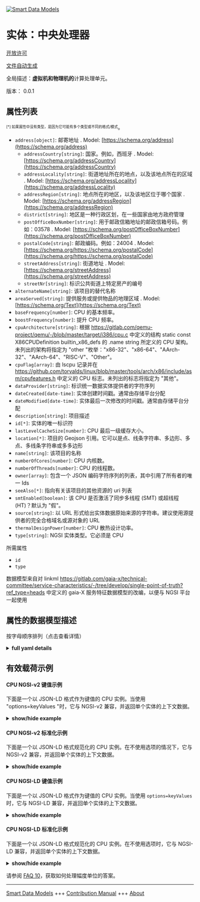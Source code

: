 <!-- 10-Header -->  
[![Smart Data Models](https://smartdatamodels.org/wp-content/uploads/2022/01/SmartDataModels_logo.png "Logo")](https://smartdatamodels.org)  
实体：中央处理器  
========<!-- /10-Header -->  
<!-- 15-License -->  
[开放许可](https://github.com/smart-data-models//dataModel.Gaia-X/blob/master/CPU/LICENSE.md)  
[文件自动生成](https://docs.google.com/presentation/d/e/2PACX-1vTs-Ng5dIAwkg91oTTUdt8ua7woBXhPnwavZ0FxgR8BsAI_Ek3C5q97Nd94HS8KhP-r_quD4H0fgyt3/pub?start=false&loop=false&delayms=3000#slide=id.gb715ace035_0_60)  
<!-- /15-License -->  
<!-- 20-Description -->  
全局描述：**虚拟机和物理机的**计算处理单元。  
版本： 0.0.1  
<!-- /20-Description -->  
<!-- 30-PropertiesList -->  

## 属性列表  

<sup><sub>[*] 如果属性中没有类型，是因为它可能有多个类型或不同的格式/模式</sub></sup>。  
- `address[object]`: 邮寄地址  . Model: [https://schema.org/address](https://schema.org/address)	- `addressCountry[string]`: 国家。例如，西班牙  . Model: [https://schema.org/addressCountry](https://schema.org/addressCountry)  
	- `addressLocality[string]`: 街道地址所在的地点，以及该地点所在的区域  . Model: [https://schema.org/addressLocality](https://schema.org/addressLocality)  
	- `addressRegion[string]`: 地点所在的地区，以及该地区位于哪个国家  . Model: [https://schema.org/addressRegion](https://schema.org/addressRegion)  
	- `district[string]`: 地区是一种行政区划，在一些国家由地方政府管理    
	- `postOfficeBoxNumber[string]`: 用于邮政信箱地址的邮政信箱号码。例如：03578  . Model: [https://schema.org/postOfficeBoxNumber](https://schema.org/postOfficeBoxNumber)  
	- `postalCode[string]`: 邮政编码。例如：24004  . Model: [https://schema.org/https://schema.org/postalCode](https://schema.org/https://schema.org/postalCode)  
	- `streetAddress[string]`: 街道地址  . Model: [https://schema.org/streetAddress](https://schema.org/streetAddress)  
	- `streetNr[string]`: 标识公共街道上特定房产的编号    
- `alternateName[string]`: 该项目的替代名称  - `areaServed[string]`: 提供服务或提供物品的地理区域  . Model: [https://schema.org/Text](https://schema.org/Text)- `baseFrequency[number]`: CPU 的基本频率。  - `boostFrequency[number]`: 提升 CPU 频率。  - `cpuArchitecture[string]`: 根据 https://gitlab.com/qemu-project/qemu/-/blob/master/target/i386/cpu.c 中定义的结构 static const X86CPUDefinition builtin_x86_defs 的 .name string 所定义的 CPU 架构。未列出的架构将指定为 "other "枚举："x86-32"、"x86-64"、"AArch-32"、"AArch-64"、"RISC-V"、"Other"。  - `cpuFlag[array]`: 由 lscpu 记录并在 https://github.com/torvalds/linux/blob/master/tools/arch/x86/include/asm/cpufeatures.h 中定义的 CPU 标志。未列出的标志将指定为 "其他"。  - `dataProvider[string]`: 标识统一数据实体提供者的字符序列  - `dateCreated[date-time]`: 实体创建时间戳。通常由存储平台分配  - `dateModified[date-time]`: 实体最后一次修改的时间戳。通常由存储平台分配  - `description[string]`: 项目描述  - `id[*]`: 实体的唯一标识符  - `lastLevelCacheSize[number]`: CPU 最后一级缓存大小。  - `location[*]`: 项目的 Geojson 引用。它可以是点、线条字符串、多边形、多点、多线条字符串或多多边形  - `name[string]`: 该项目的名称  - `numberOfCores[number]`: CPU 内核数。  - `numberOfThreads[number]`: CPU 的线程数。  - `owner[array]`: 包含一个 JSON 编码字符序列的列表，其中引用了所有者的唯一 Ids  - `seeAlso[*]`: 指向有关该项目的其他资源的 uri 列表  - `smtEnabled[boolean]`: 该 CPU 是否激活了同步多线程 (SMT) 或超线程 (HT)？默认为 "假"。  - `source[string]`: 以 URL 形式给出实体数据原始来源的字符串。建议使用源提供者的完全合格域名或源对象的 URL  - `thermalDesignPower[number]`: CPU 散热设计功率。  - `type[string]`: NGSI 实体类型。它必须是 CPU  <!-- /30-PropertiesList -->  
<!-- 35-RequiredProperties -->  
所需属性  
- `id`  - `type`  <!-- /35-RequiredProperties -->  
<!-- 40-NotesYaml -->  
数据模型来自对 linkml https://gitlab.com/gaia-x/technical-committee/service-characteristics/-/tree/develop/single-point-of-truth?ref_type=heads 中定义的 gaia-X 服务特征数据模型的改编，以便与 NGSI 平台一起使用  
<!-- /40-NotesYaml -->  
<!-- 50-DataModelHeader -->  
## 属性的数据模型描述  
按字母顺序排列（点击查看详情）  
<!-- /50-DataModelHeader -->  
<!-- 60-ModelYaml -->  
<details><summary><strong>full yaml details</strong></summary>    
```yaml  
CPU:    
  description: Computational processing unit of virtual and physical machines.    
  properties:    
    address:    
      description: The mailing address    
      properties:    
        addressCountry:    
          description: 'The country. For example, Spain'    
          type: string    
          x-ngsi:    
            model: https://schema.org/addressCountry    
            type: Property    
        addressLocality:    
          description: 'The locality in which the street address is, and which is in the region'    
          type: string    
          x-ngsi:    
            model: https://schema.org/addressLocality    
            type: Property    
        addressRegion:    
          description: 'The region in which the locality is, and which is in the country'    
          type: string    
          x-ngsi:    
            model: https://schema.org/addressRegion    
            type: Property    
        district:    
          description: 'A district is a type of administrative division that, in some countries, is managed by the local government'    
          type: string    
          x-ngsi:    
            type: Property    
        postOfficeBoxNumber:    
          description: 'The post office box number for PO box addresses. For example, 03578'    
          type: string    
          x-ngsi:    
            model: https://schema.org/postOfficeBoxNumber    
            type: Property    
        postalCode:    
          description: 'The postal code. For example, 24004'    
          type: string    
          x-ngsi:    
            model: https://schema.org/https://schema.org/postalCode    
            type: Property    
        streetAddress:    
          description: The street address    
          type: string    
          x-ngsi:    
            model: https://schema.org/streetAddress    
            type: Property    
        streetNr:    
          description: Number identifying a specific property on a public street    
          type: string    
          x-ngsi:    
            type: Property    
      type: object    
      x-ngsi:    
        model: https://schema.org/address    
        type: Property    
    alternateName:    
      description: An alternative name for this item    
      type: string    
      x-ngsi:    
        type: Property    
    areaServed:    
      description: The geographic area where a service or offered item is provided    
      type: string    
      x-ngsi:    
        model: https://schema.org/Text    
        type: Property    
    baseFrequency:    
      description: Base frequency of the CPU.    
      type: number    
      x-ngsi:    
        type: Property    
    boostFrequency:    
      description: Boost frequency of the CPU.    
      type: number    
      x-ngsi:    
        type: Property    
    cpuArchitecture:    
      description: 'Architecture of CPU as defined per .name string of structure static const X86CPUDefinition builtin_x86_defs defined in https://gitlab.com/qemu-project/qemu/-/blob/master/target/i386/cpu.c. Non-listed architectures to be designated as ''other''Enum:''x86-32'', ''x86-64'', ''AArch-32'', ''AArch-64'', ''RISC-V'', ''Other'''    
      enum:    
        - x86-32    
        - x86-64    
        - AArch-32    
        - AArch-64    
        - RISC-V    
        - Other    
      type: string    
      x-ngsi:    
        type: Property    
    cpuFlag:    
      description: 'CPU flags as documented by lscpu and defined in https://github.com/torvalds/linux/blob/master/tools/arch/x86/include/asm/cpufeatures.h. Non-listed flags to be designated as ''other''.'    
      items:    
        type: string    
      type: array    
      x-ngsi:    
        type: Property    
    dataProvider:    
      description: A sequence of characters identifying the provider of the harmonised data entity    
      type: string    
      x-ngsi:    
        type: Property    
    dateCreated:    
      description: Entity creation timestamp. This will usually be allocated by the storage platform    
      format: date-time    
      type: string    
      x-ngsi:    
        type: Property    
    dateModified:    
      description: Timestamp of the last modification of the entity. This will usually be allocated by the storage platform    
      format: date-time    
      type: string    
      x-ngsi:    
        type: Property    
    description:    
      description: A description of this item    
      type: string    
      x-ngsi:    
        type: Property    
    id:    
      anyOf:    
        - description: Identifier format of any NGSI entity    
          maxLength: 256    
          minLength: 1    
          pattern: ^[\w\-\.\{\}\$\+\*\[\]`|~^@!,:\\]+$    
          type: string    
          x-ngsi:    
            type: Property    
        - description: Identifier format of any NGSI entity    
          format: uri    
          type: string    
          x-ngsi:    
            type: Property    
      description: Unique identifier of the entity    
      x-ngsi:    
        type: Property    
    lastLevelCacheSize:    
      description: Last Level Cache size of the CPU.    
      type: number    
      x-ngsi:    
        type: Property    
    location:    
      description: 'Geojson reference to the item. It can be Point, LineString, Polygon, MultiPoint, MultiLineString or MultiPolygon'    
      oneOf:    
        - description: Geojson reference to the item. Point    
          properties:    
            bbox:    
              items:    
                type: number    
              minItems: 4    
              type: array    
            coordinates:    
              items:    
                type: number    
              minItems: 2    
              type: array    
            type:    
              enum:    
                - Point    
              type: string    
          required:    
            - type    
            - coordinates    
          title: GeoJSON Point    
          type: object    
          x-ngsi:    
            type: GeoProperty    
        - description: Geojson reference to the item. LineString    
          properties:    
            bbox:    
              items:    
                type: number    
              minItems: 4    
              type: array    
            coordinates:    
              items:    
                items:    
                  type: number    
                minItems: 2    
                type: array    
              minItems: 2    
              type: array    
            type:    
              enum:    
                - LineString    
              type: string    
          required:    
            - type    
            - coordinates    
          title: GeoJSON LineString    
          type: object    
          x-ngsi:    
            type: GeoProperty    
        - description: Geojson reference to the item. Polygon    
          properties:    
            bbox:    
              items:    
                type: number    
              minItems: 4    
              type: array    
            coordinates:    
              items:    
                items:    
                  items:    
                    type: number    
                  minItems: 2    
                  type: array    
                minItems: 4    
                type: array    
              type: array    
            type:    
              enum:    
                - Polygon    
              type: string    
          required:    
            - type    
            - coordinates    
          title: GeoJSON Polygon    
          type: object    
          x-ngsi:    
            type: GeoProperty    
        - description: Geojson reference to the item. MultiPoint    
          properties:    
            bbox:    
              items:    
                type: number    
              minItems: 4    
              type: array    
            coordinates:    
              items:    
                items:    
                  type: number    
                minItems: 2    
                type: array    
              type: array    
            type:    
              enum:    
                - MultiPoint    
              type: string    
          required:    
            - type    
            - coordinates    
          title: GeoJSON MultiPoint    
          type: object    
          x-ngsi:    
            type: GeoProperty    
        - description: Geojson reference to the item. MultiLineString    
          properties:    
            bbox:    
              items:    
                type: number    
              minItems: 4    
              type: array    
            coordinates:    
              items:    
                items:    
                  items:    
                    type: number    
                  minItems: 2    
                  type: array    
                minItems: 2    
                type: array    
              type: array    
            type:    
              enum:    
                - MultiLineString    
              type: string    
          required:    
            - type    
            - coordinates    
          title: GeoJSON MultiLineString    
          type: object    
          x-ngsi:    
            type: GeoProperty    
        - description: Geojson reference to the item. MultiLineString    
          properties:    
            bbox:    
              items:    
                type: number    
              minItems: 4    
              type: array    
            coordinates:    
              items:    
                items:    
                  items:    
                    items:    
                      type: number    
                    minItems: 2    
                    type: array    
                  minItems: 4    
                  type: array    
                type: array    
              type: array    
            type:    
              enum:    
                - MultiPolygon    
              type: string    
          required:    
            - type    
            - coordinates    
          title: GeoJSON MultiPolygon    
          type: object    
          x-ngsi:    
            type: GeoProperty    
      x-ngsi:    
        type: GeoProperty    
    name:    
      description: The name of this item    
      type: string    
      x-ngsi:    
        type: Property    
    numberOfCores:    
      description: Number of cores of the CPU.    
      minimum: 1    
      type: number    
      x-ngsi:    
        type: Property    
    numberOfThreads:    
      description: Number of threads of the CPU.    
      minimum: 1    
      type: number    
      x-ngsi:    
        type: Property    
    owner:    
      description: A List containing a JSON encoded sequence of characters referencing the unique Ids of the owner(s)    
      items:    
        anyOf:    
          - description: Identifier format of any NGSI entity    
            maxLength: 256    
            minLength: 1    
            pattern: ^[\w\-\.\{\}\$\+\*\[\]`|~^@!,:\\]+$    
            type: string    
            x-ngsi:    
              type: Property    
          - description: Identifier format of any NGSI entity    
            format: uri    
            type: string    
            x-ngsi:    
              type: Property    
        description: Unique identifier of the entity    
        x-ngsi:    
          type: Property    
      type: array    
      x-ngsi:    
        type: Property    
    seeAlso:    
      description: list of uri pointing to additional resources about the item    
      oneOf:    
        - items:    
            format: uri    
            type: string    
          minItems: 1    
          type: array    
        - format: uri    
          type: string    
      x-ngsi:    
        type: Property    
    smtEnabled:    
      description: 'Is simultaneous multithreading (SMT) or hyper threading (HT) active in this CPU? Default ''False''.'    
      type: boolean    
      x-ngsi:    
        type: Property    
    source:    
      description: 'A sequence of characters giving the original source of the entity data as a URL. Recommended to be the fully qualified domain name of the source provider, or the URL to the source object'    
      type: string    
      x-ngsi:    
        type: Property    
    thermalDesignPower:    
      description: CPU Thermal Design Power.    
      type: number    
      x-ngsi:    
        type: Property    
    type:    
      description: NGSI entity type. It has to be CPU    
      enum:    
        - CPU    
      type: string    
      x-ngsi:    
        type: Property    
  required:    
    - id    
    - type    
  type: object    
  x-derived-from: https://gitlab.com/gaia-x/technical-committee/service-characteristics/-/tree/develop/single-point-of-truth    
  x-disclaimer: 'Redistribution and use in source and binary forms, with or without modification, are permitted  provided that the license conditions are met. Copyleft (c) 2024 Contributors to Smart Data Models Program'    
  x-license-url: https://github.com/smart-data-models/dataModel.Gaia-X/blob/master/CPU/LICENSE.md    
  x-model-schema: https://smart-data-models.github.io/dataModel.Gaia-X/CPU/schema.json    
  x-model-tags: Gaia-X    
  x-version: 0.0.1    
```  
</details>    
<!-- /60-ModelYaml -->  
<!-- 70-MiddleNotes -->  
<!-- /70-MiddleNotes -->  
<!-- 80-Examples -->  
## 有效载荷示例  
#### CPU NGSI-v2 键值示例  
下面是一个以 JSON-LD 格式作为键值的 CPU 实例。当使用 "options=keyValues "时，它与 NGSI-v2 兼容，并返回单个实体的上下文数据。  
<details><summary><strong>show/hide example</strong></summary>    
```json  
{  
  "id": "urn:ngsi-ld:CPU:id:BMSZ:55859332",  
  "type": "CPU",  
  "dateCreated": "2015-05-04T16:10:32Z",  
  "dateModified": "2008-02-12T00:15:56Z",  
  "source": "",  
  "name": "Basic CPU",  
  "alternateName": "",  
  "description": "",  
  "dataProvider": "",  
  "owner": [  
    "urn:ngsi-ld:CPU:items:YGYU:19193177",  
    "urn:ngsi-ld:CPU:items:LFVY:28632153"  
  ],  
  "seeAlso": [  
    ""  
  ],  
  "location": {  
    "type": "Point",  
    "coordinates": [  
      50.8484048,  
      4.3671841  
    ]  
  },  
  "address": {  
    "streetAddress": "Avenue des Arts",  
    "addressLocality": "Brussels",  
    "addressRegion": "Stay ",  
    "addressCountry": "Belgium",  
    "postalCode": "1210",  
    "postOfficeBoxNumber": "",  
    "streetNr": "6-9",  
    "district": ""  
  },  
  "areaServed": "Europe",  
  "cpuArchitecture": "x86-32",  
  "cpuFlag": [  
    "Carry"  
  ],  
  "smtEnabled": true,  
  "numberOfCores": 1,  
  "numberOfThreads": 32,  
  "baseFrequency": 20,  
  "boostFrequency": 40,  
  "lastLevelCacheSize": 2,  
  "thermalDesignPower": 5  
}  
```  
</details>  
#### CPU NGSI-v2 标准化示例  
下面是一个以 JSON-LD 格式规范化的 CPU 实例。在不使用选项的情况下，它与 NGSI-v2 兼容，并返回单个实体的上下文数据。  
<details><summary><strong>show/hide example</strong></summary>    
```json  
{  
  "id": "urn:ngsi-ld:CPU:id:BMSZ:55859332",  
  "type": "CPU",  
  "dateCreated": {  
    "type": "Date-Time",  
    "value": "2015-05-04T16:10:32Z"  
  },  
  "dateModified": {  
    "type": "Date-Time",  
    "value": "2008-02-12T00:15:56Z"  
  },  
  "source": {  
    "type": "Text",  
    "value": ""  
  },  
  "name": {  
    "type": "Text",  
    "value": "Basic CPU"  
  },  
  "alternateName": {  
    "type": "Text",  
    "value": ""  
  },  
  "description": {  
    "type": "Text",  
    "value": ""  
  },  
  "dataProvider": {  
    "type": "Text",  
    "value": ""  
  },  
  "owner": {  
    "type": "array",  
    "value": [  
      "urn:ngsi-ld:CPU:items:YGYU:19193177",  
      "urn:ngsi-ld:CPU:items:LFVY:28632153"  
    ]  
  },  
  "seeAlso": {  
    "type": "array",  
    "value": [  
      ""  
    ]  
  },  
  "location": {  
    "type": "geo:json",  
    "value": {  
      "type": "Point",  
      "coordinates": [  
        50.8484048,  
        4.3671841  
      ]  
    }  
  },  
  "address": {  
    "type": "StructuredValue",  
    "value": {  
      "streetAddress": "Avenue des Arts",  
      "addressLocality": "Brussels",  
      "addressRegion": "Stay ",  
      "addressCountry": "Belgium",  
      "postalCode": "1210",  
      "postOfficeBoxNumber": "",  
      "streetNr": "6-9",  
      "district": ""  
    }  
  },  
  "areaServed": {  
    "type": "Text",  
    "value": "Europe"  
  },  
  "cpuArchitecture": {  
    "type": "Text",  
    "value": "x86-32"  
  },  
  "cpuFlag": {  
    "type": "array",  
    "value": [  
      "Carry"  
    ]  
  },  
  "smtEnabled": {  
    "type": "Boolean",  
    "value": true  
  },  
  "numberOfCores": {  
    "type": "Number",  
    "value": 1  
  },  
  "numberOfThreads": {  
    "type": "Number",  
    "value": 32  
  },  
  "baseFrequency": {  
    "type": "Number",  
    "value": 20  
  },  
  "boostFrequency": {  
    "type": "Number",  
    "value": 40  
  },  
  "lastLevelCacheSize": {  
    "type": "Number",  
    "value": 2  
  },  
  "thermalDesignPower": {  
    "type": "Number",  
    "value": 5  
  }  
}  
```  
</details>  
#### CPU NGSI-LD 键值示例  
下面是一个以 JSON-LD 格式作为键值的 CPU 实例。当使用 `options=keyValues` 时，它与 NGSI-LD 兼容，并返回单个实体的上下文数据。  
<details><summary><strong>show/hide example</strong></summary>    
```json  
{  
  "id": "urn:ngsi-ld:CPU:id:BMSZ:55859332",  
  "type": "CPU",  
  "dateCreated": "2015-05-04T16:10:32Z",  
  "dateModified": "2008-02-12T00:15:56Z",  
  "source": "",  
  "name": "Basic CPU",  
  "alternateName": "",  
  "description": "",  
  "dataProvider": "",  
  "owner": [  
    "urn:ngsi-ld:CPU:items:YGYU:19193177",  
    "urn:ngsi-ld:CPU:items:LFVY:28632153"  
  ],  
  "seeAlso": [  
    ""  
  ],  
  "location": {  
    "type": "Point",  
    "coordinates": [  
      50.8484048,  
      4.3671841  
    ]  
  },  
  "address": {  
    "streetAddress": "Avenue des Arts",  
    "addressLocality": "Brussels",  
    "addressRegion": "Stay ",  
    "addressCountry": "Belgium",  
    "postalCode": "1210",  
    "postOfficeBoxNumber": "",  
    "streetNr": "6-9",  
    "district": ""  
  },  
  "areaServed": "Europe",  
  "cpuArchitecture": "x86-32",  
  "cpuFlag": [  
    "Carry"  
  ],  
  "smtEnabled": true,  
  "numberOfCores": 1,  
  "numberOfThreads": 32,  
  "baseFrequency": 20,  
  "boostFrequency": 40,  
  "lastLevelCacheSize": 2,  
  "thermalDesignPower": 5,  
  "@context": [  
    "https://smart-data-models.github.io/dataModel.Gaia-X/context.jsonld"  
  ]  
}  
```  
</details>  
#### CPU NGSI-LD 标准化示例  
下面是一个以 JSON-LD 格式规范化的 CPU 实例。在不使用选项时，它与 NGSI-LD 兼容，并返回单个实体的上下文数据。  
<details><summary><strong>show/hide example</strong></summary>    
```json  
{  
  "id": "urn:ngsi-ld:CPU:id:BMSZ:55859332",  
  "type": "CPU",  
  "dateCreated": {  
    "type": "Property",  
    "value": {  
      "@type": "DateTime",  
      "@value": "2015-05-04T16:10:32Z"  
    }  
  },  
  "dateModified": {  
    "type": "Property",  
    "value": {  
      "@type": "DateTime",  
      "@value": "2008-02-12T00:15:56Z"  
    }  
  },  
  "source": {  
    "type": "Property",  
    "value": ""  
  },  
  "name": {  
    "type": "Property",  
    "value": "Basic CPU"  
  },  
  "alternateName": {  
    "type": "Property",  
    "value": ""  
  },  
  "description": {  
    "type": "Property",  
    "value": ""  
  },  
  "dataProvider": {  
    "type": "Property",  
    "value": ""  
  },  
  "owner": {  
    "type": "Property",  
    "value": [  
      "urn:ngsi-ld:CPU:items:YGYU:19193177",  
      "urn:ngsi-ld:CPU:items:LFVY:28632153"  
    ]  
  },  
  "seeAlso": {  
    "type": "Property",  
    "value": [  
      ""  
    ]  
  },  
  "location": {  
    "type": "GeoProperty",  
    "value": {  
      "type": "Point",  
      "coordinates": [  
        50.8484048,  
        4.3671841  
      ]  
    }  
  },  
  "address": {  
    "type": "Property",  
    "value": {  
      "streetAddress": "Avenue des Arts",  
      "addressLocality": "Brussels",  
      "addressRegion": "Stay ",  
      "addressCountry": "Belgium",  
      "postalCode": "1210",  
      "postOfficeBoxNumber": "",  
      "streetNr": "6-9",  
      "district": ""  
    }  
  },  
  "areaServed": {  
    "type": "Property",  
    "value": "Europe"  
  },  
  "cpuArchitecture": {  
    "type": "Property",  
    "value": "x86-32"  
  },  
  "cpuFlag": {  
    "type": "Property",  
    "value": [  
      "Carry"  
    ]  
  },  
  "smtEnabled": {  
    "type": "Property",  
    "value": true  
  },  
  "numberOfCores": {  
    "type": "Property",  
    "value": 1  
  },  
  "numberOfThreads": {  
    "type": "Property",  
    "value": 32  
  },  
  "baseFrequency": {  
    "type": "Property",  
    "value": 20,  
    "unitCode": "Mhz"  
  },  
  "boostFrequency": {  
    "type": "Property",  
    "value": 40,  
    "unitCode": "Mhz"  
  },  
  "lastLevelCacheSize": {  
    "type": "Property",  
    "value": 2  
  },  
  "thermalDesignPower": {  
    "type": "Property",  
    "value": 5,  
    "unitCode": "Wat"  
  },  
  "@context": [  
    "https://smart-data-models.github.io/dataModel.Gaia-X/context.jsonld"  
  ]  
}  
```  
</details><!-- /80-Examples -->  
<!-- 90-FooterNotes -->  
<!-- /90-FooterNotes -->  
<!-- 95-Units -->  
请参阅 [FAQ 10](https://smartdatamodels.org/index.php/faqs/)，获取如何处理幅度单位的答案。  
<!-- /95-Units -->  
<!-- 97-LastFooter -->  
---  
[Smart Data Models](https://smartdatamodels.org) +++ [Contribution Manual](https://bit.ly/contribution_manual) +++ [About](https://bit.ly/Introduction_SDM)<!-- /97-LastFooter -->  
